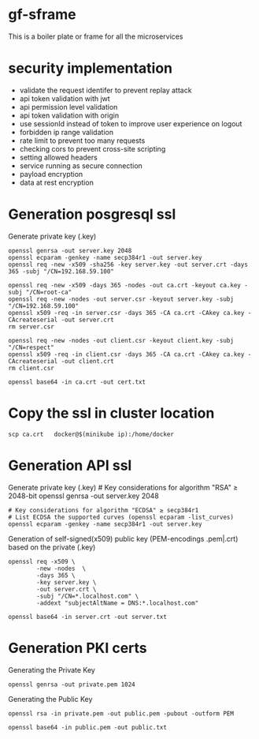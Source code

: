 # gf-sframe
This is a boiler plate or frame for all the microservices


# security implementation
- validate the request identifer to prevent replay attack
- api token validation with jwt
- api permission level validation
- api token validation with origin
- use sessionId instead of token to improve user experience on logout
- forbidden ip range validation
- rate limit to prevent too many requests
- checking cors to prevent cross-site scripting
- setting allowed headers
- service running as secure connection
- payload encryption
- data at rest encryption

# Generation posgresql ssl
Generate private key (.key)
       
    openssl genrsa -out server.key 2048
    openssl ecparam -genkey -name secp384r1 -out server.key
    openssl req -new -x509 -sha256 -key server.key -out server.crt -days 365 -subj "/CN=192.168.59.100"

    openssl req -new -x509 -days 365 -nodes -out ca.crt -keyout ca.key -subj "/CN=root-ca"
    openssl req -new -nodes -out server.csr -keyout server.key -subj "/CN=192.168.59.100"
    openssl x509 -req -in server.csr -days 365 -CA ca.crt -CAkey ca.key -CAcreateserial -out server.crt
    rm server.csr

    openssl req -new -nodes -out client.csr -keyout client.key -subj "/CN=respect"
    openssl x509 -req -in client.csr -days 365 -CA ca.crt -CAkey ca.key -CAcreateserial -out client.crt
    rm client.csr

    openssl base64 -in ca.crt -out cert.txt

# Copy the ssl in cluster location
    scp ca.crt   docker@$(minikube ip):/home/docker


# Generation API ssl
Generate private key (.key)
    # Key considerations for algorithm "RSA" ≥ 2048-bit
    openssl genrsa -out server.key 2048

    # Key considerations for algorithm "ECDSA" ≥ secp384r1
    # List ECDSA the supported curves (openssl ecparam -list_curves)
    openssl ecparam -genkey -name secp384r1 -out server.key

Generation of self-signed(x509) public key (PEM-encodings .pem|.crt) based on the private (.key)

    openssl req -x509 \
            -new -nodes  \
            -days 365 \
            -key server.key \
            -out server.crt \
            -subj "/CN=*.localhost.com" \
            -addext "subjectAltName = DNS:*.localhost.com"

    openssl base64 -in server.crt -out server.txt


# Generation PKI certs
Generating the Private Key

    openssl genrsa -out private.pem 1024

Generating the Public Key

    openssl rsa -in private.pem -out public.pem -pubout -outform PEM

    openssl base64 -in public.pem -out public.txt

